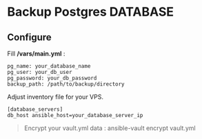 # Backup Postgres DATABASE

## Configure 

Fill **/vars/main.yml** :
```
pg_name: your_database_name
pg_user: your_db_user
pg_password: your_db_password
backup_path: /path/to/backup/directory
```

Adjust inventory file for your VPS.
```
[database_servers]
db_host ansible_host=your_database_server_ip
```

> Encrypt your vault.yml data : ansible-vault encrypt vault.yml


